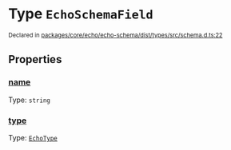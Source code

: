 # Type `EchoSchemaField`
<sub>Declared in [packages/core/echo/echo-schema/dist/types/src/schema.d.ts:22]()</sub>




## Properties
### [name]()
Type: <code>string</code>

### [type]()
Type: <code>[EchoType](/api/@dxos/react-client/types/EchoType)</code>